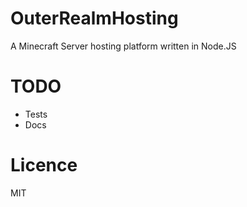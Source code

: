 OuterRealmHosting
=================

A Minecraft Server hosting platform written in Node.JS

TODO
====

- Tests
- Docs

Licence
=======

MIT
